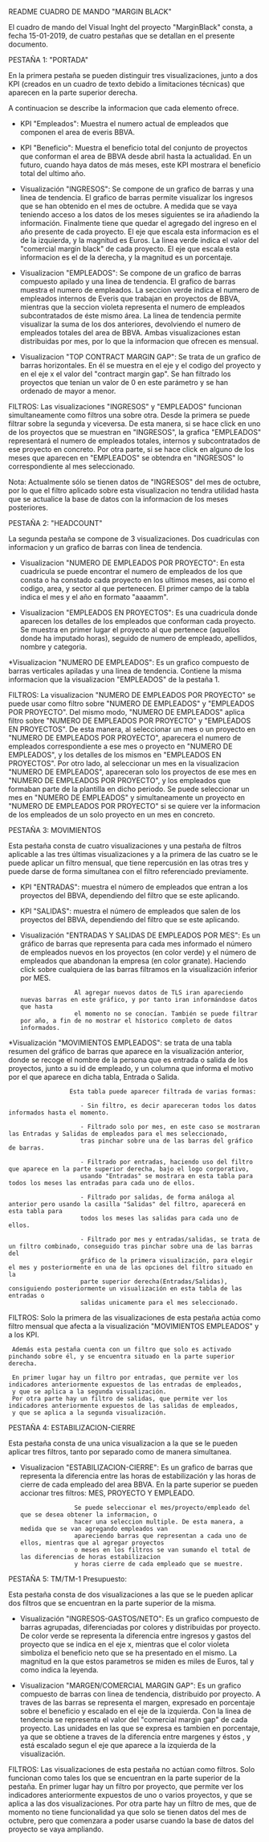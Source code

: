 README CUADRO DE MANDO "MARGIN BLACK"

El cuadro de mando del Visual Inght del proyecto "MarginBlack" consta, a fecha 15-01-2019, de cuatro pestañas 
que se detallan en el presente documento.

PESTAÑA 1: "PORTADA"

En la primera pestaña se pueden distinguir tres visualizaciones, junto a dos KPI (creados en un cuadro de texto 
debido a limitaciones técnicas) que aparecen en la parte superior derecha.
 
A continuacion se describe la informacion que cada elemento ofrece.

* KPI "Empleados": Muestra el numero actual de empleados que componen el area de everis BBVA.

* KPI "Beneficio": Muestra el beneficio total del conjunto de proyectos que conforman el area de BBVA desde abril 
		   hasta la actualidad. En un futuro, cuando haya datos de más meses, este KPI mostrara el 
		   beneficio total del ultimo año.

* Visualización "INGRESOS": Se compone de un grafico de barras y una linea de tendencia.
			    El grafico de barras permite visualizar los ingresos que se han obtenido en el mes de octubre. 
			    A medida que se vaya teniendo acceso a los datos de los meses siguientes se ira añadiendo la 
			    información. Finalmente tiene que quedar el agregado del ingreso en el año presente de cada 
			    proyecto. 
			    El eje que escala esta informacion es el de la izquierda, y la magnitud es Euros.
			    La linea verde indica el valor del "comercial margin black" de cada proyecto. 
			    El eje que escala esta informacion es el de la derecha, y la magnitud es un porcentaje.


* Visualizacion "EMPLEADOS": Se compone de un grafico de barras compuesto apilado y una linea de tendencia.
			     El grafico de barras muestra el numero de empleados. La seccion verde indica el numero de 
			     empleados internos de Everis que trabajan en proyectos de BBVA, mientras que la seccion
			     violeta representa el numero de empleados subcontratados de éste mismo área. 
			     La linea de tendencia permite visualizar la suma de los dos anteriores, devolviendo el 
			     numero de empleados totales del area de BBVA.
			     Ambas visualizaciones estan distribuidas por mes, por lo que la informacion que ofrecen
			     es mensual.

* Visualizacion "TOP CONTRACT MARGIN GAP": Se trata de un grafico de barras horizontales. En él se muestra en el eje y 
					   el codigo del proyecto y en el eje x el valor del "contract margin gap".
					   Se han filtrado los proyectos que tenian un valor de 0 en este parámetro y se
					   han ordenado de mayor a menor. 


FILTROS: Las visualizaciones "INGRESOS" y "EMPLEADOS" funcionan simultaneamente como filtros una sobre otra. Desde la 
	 primera se puede filtrar sobre la segunda y viceversa. 
	 De esta manera, si se hace click en uno de los proyectos que se muestran en "INGRESOS", la grafica "EMPLEADOS" 
	 representará el numero de empleados totales, internos y subcontratados de ese proyecto en concreto.
	 Por otra parte, si se hace click en alguno de los meses que aparecen en "EMPLEADOS" se obtendra en "INGRESOS" 
	 lo correspondiente al mes seleccionado.

Nota: Actualmente sólo se tienen datos de "INGRESOS" del mes de octubre, por lo que el filtro aplicado sobre esta 
      visualizacion no tendra utilidad hasta que se actualice la base de datos con la informacion de los meses posteriores.



PESTAÑA 2: "HEADCOUNT"

La segunda pestaña se compone de 3 visualizaciones. Dos cuadriculas con informacion y un grafico de barras con linea de 
tendencia.

* Visualizacion "NUMERO DE EMPLEADOS POR PROYECTO": En esta cuadricula se puede encontrar el numero de empleados de los que 
						    consta o ha constado cada proyecto en los ultimos meses, asi como el 
						    codigo, area, y sector al que pertenecen. El primer campo de la tabla
						    indica el mes y el año en formato "aaaamm".

* Visualizacion "EMPLEADOS EN PROYECTOS": Es una cuadricula donde aparecen los detalles de los empleados que conforman cada 
					  proyecto. 
					  Se muestra en primer lugar el proyecto al que pertenece (aquellos donde ha imputado 
					  horas), seguido de numero de empleado, apellidos, nombre y categoria.

*Visualizacion "NUMERO DE EMPLEADOS": Es un grafico compuesto de barras verticales apiladas y una linea de tendencia.
				      Contiene la misma informacion que la visualizacion "EMPLEADOS" de la pestaña 1.

FILTROS: La visualizacion "NUMERO DE EMPLEADOS POR PROYECTO" se puede usar como filtro sobre "NUMERO DE EMPLEADOS" y 
	 "EMPLEADOS POR PROYECTO". Del mismo modo, "NUMERO DE EMPLEADOS" aplica filtro sobre "NUMERO DE EMPLEADOS POR 
	 PROYECTO" y "EMPLEADOS EN PROYECTOS". 
	 De esta manera, al seleccionar un mes o un proyecto en "NUMERO DE EMPLEADOS POR PROYECTO", aparecera el numero 
	 de empleados correspondiente a ese mes o proyecto en "NUMERO DE EMPLEADOS", y los detalles de los mismos en "EMPLEADOS 
	 EN PROYECTOS". 
	 Por otro lado, al seleccionar un mes en la visualizacion "NUMERO DE EMPLEADOS", apareceran solo los proyectos de 
	 ese mes en "NUMERO DE EMPLEADOS POR PROYECTO", y los empleados que formaban parte de la plantilla en dicho periodo.
	 Se puede seleccionar un mes en "NUMERO DE EMPLEADOS" y simultaneamente un proyecto en "NUMERO DE EMPLEADOS POR PROYECTO" 
	 si se quiere ver la informacion de los empleados de un solo proyecto en un mes en concreto.

PESTAÑA 3: MOVIMIENTOS

Esta pestaña consta de cuatro visualizaciones y una pestaña de filtros aplicable a las tres últimas visualizaciones y a la primera 
de las cuatro se le puede aplicar un filtro mensual, que tiene repercusión en las otras tres y puede darse de forma simultanea con
el filtro referenciado previamente.

* KPI "ENTRADAS": muestra el número de empleados que entran a los proyectos del BBVA, dependiendo del filtro que se este aplicando.

* KPI "SALIDAS": muestra el número de empleados que salen de los proyectos del BBVA, dependiendo del filtro que se este aplicando.

* Visualización "ENTRADAS Y SALIDAS DE EMPLEADOS POR MES": Es un gráfico de barras que representa para cada mes informado el número 
					 de empleados nuevos en los proyectos (en color verde) y el número de empleados que abandonan la empresa (en color granate). 
					 Haciendo click sobre cualquiera de las barras  filtramos en la visualización inferior por MES.
						
					 Al agregar nuevos datos de TLS iran apareciendo nuevas barras en este gráfico, y por tanto iran informándose datos que hasta 
					 el momento no se conocían. También se puede filtrar por año, a fin de no mostrar el hístorico completo de datos informados.

*Visualización "MOVIMIENTOS EMPLEADOS": se trata de una tabla resumen del gráfico de barras que aparece en la visualización anterior, donde se recoge 
					 el nombre de la persona que es entrada o salida de los proyectos, junto a su id de empleado, y un columna que informa el motivo 
					 por el que aparece en dicha tabla, Entrada o Salida.
					 
					 Esta tabla puede aparecer filtrada de varias formas:
					 
						- Sin filtro, es decir apareceran todos los datos informados hasta el momento.
						
						- Filtrado solo por mes, en este caso se mostraran las Entradas y Salidas de empleados para el mes seleccionado, 
						tras pinchar sobre una de las barras del gráfico de barras.
						
						- Filtrado por entradas, haciendo uso del filtro que aparece en la parte superior derecha, bajo el logo corporativo,
						usando "Entradas" se mostrara en esta tabla para todos los meses las entradas para cada uno de ellos.
						
						- Filtrado por salidas, de forma análoga al anterior pero usando la casilla "Salidas" del filtro, aparecerá en esta tabla para
						todos los meses las salidas para cada uno de ellos.
						
						- Filtrado por mes y entradas/salidas, se trata de un filtro combinado, conseguido tras pinchar sobre una de las barras del 
						gráfico de la primera visualización, para elegir el mes y posteriormente en una de las opciones del filtro situado en la 
						parte superior derecha(Entradas/Salidas), consiguiendo posteriormente un visualización en esta tabla de las entradas o 
						salidas unicamente para el mes seleccionado.
						


FILTROS: Solo la primera de las visualizaciones de esta pestaña actúa como filtro mensual que afecta a la visualización "MOVIMIENTOS EMPLEADOS" y
	 a los KPI.
	 
	 Además esta pestaña cuenta con un filtro que solo es activado pinchando sobre él, y se encuentra situado en la parte superior derecha.
	 
	 En primer lugar hay un filtro por entradas, que permite ver los indicadores anteriormente expuestos de las entradas de empleados,
	 y que se aplica a la segunda visualización. 
	 Por otra parte hay un filtro de salidas, que permite ver los indicadores anteriormente expuestos de las salidas de empleados,
	 y que se aplica a la segunda visualización.

	 
PESTAÑA 4: ESTABILIZACION-CIERRE

Esta pestaña consta de una unica visualizacion a la que se le pueden aplicar tres filtros, tanto por separado como de manera 
simultanea. 

* Visualizacion "ESTABILIZACION-CIERRE": Es un grafico de barras que representa la diferencia entre las horas de estabilización 
					 y las horas de cierre de cada empleado del area BBVA. 
					 En la parte superior se pueden accionar tres filtros: MES, PROYECTO Y EMPLEADO.
						
					 Se puede seleccionar el mes/proyecto/empleado del que se desea obtener la informacion, o 
					 hacer una seleccion multiple. De esta manera, a medida que se van agregando empleados van 
					 apareciendo barras que representan a cada uno de ellos, mientras que al agregar proyectos 
					 o meses en los filtros se van sumando el total de las diferencias de horas estabilizacion 
					 y horas cierre de cada empleado que se muestre. 



PESTAÑA 5: TM/TM-1 Presupuesto:

Esta pestaña consta de dos visualizaciones a las que se le pueden aplicar dos filtros que se encuentran en la parte superior de la 
misma.

* Visualización "INGRESOS-GASTOS/NETO": Es un grafico compuesto de barras agrupadas, diferenciadas por colores y distribuidas por 
					proyecto.
					De color verde se representa la diferencia entre ingresos y gastos del proyecto que se indica 
					en el eje x, mientras que el color violeta simboliza el beneficio neto que se ha presentado en 
					el mismo. 
					La magnitud en la que estos parametros se miden es miles de Euros, tal y como indica la leyenda.

* Visualizacion "MARGEN/COMERCIAL MARGIN GAP": Es un grafico compuesto de barras con linea de tendencia, distribuido por proyecto. 
					       A traves de las barras se representa el margen, expresado en porcentaje sobre el beneficio 
					       y escalado en el eje de la izquierda.
					       Con la linea de tendencia se representa el valor del "comercial margin gap" de cada proyecto. 
					       Las unidades en las que se expresa es tambien en porcentaje, ya que se obtiene a traves de la 
					       diferencia entre margenes y éstos , 
					       y está escalado segun el eje que aparece a la izquierda de la visualización.

FILTROS: Las visualizaciones de esta pestaña no actúan como filtros. Solo funcionan como tales los que se encuentran en la parte superior 
	 de la pestaña.
	 En primer lugar hay un filtro por proyecto, que permite ver los indicadores anteriormente expuestos de uno o varios proyectos,
	 y que se aplica a las dos visualizaciones. 
	 Por otra parte hay un filtro de mes, que de momento no tiene funcionalidad ya que solo se tienen datos del mes de octubre, pero que 
	 comenzara a poder usarse cuando la base de datos del proyecto se vaya ampliando.
	 
